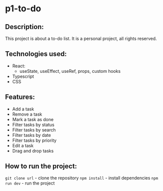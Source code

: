 # p1-to-do

## Description:
This project is about a to-do list. It is a personal project, all rights reserved.

## Technologies used:
- React:
  - useState, useEffect, useRef, props, custom hooks 
- Typescript
- CSS

## Features:
- Add a task
- Remove a task
- Mark a task as done
- Filter tasks by status
- Filter tasks by search
- Filter tasks by date
- Filter tasks by priority
- Edit a task
- Drag and drop tasks

## How to run the project:
`git clone url` - clone the repository
`npm install` - install dependencies
`npm run dev` - run the project